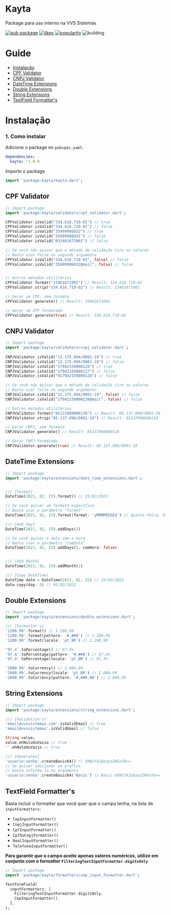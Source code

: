 # Kayta 
  
Package para uso interno na VVS Sistemas

[![pub package](https://img.shields.io/pub/v/kayta.svg?label=kayta&color=blue)](https://pub.dev/packages/kayta)
[![likes](https://badges.bar/kayta/likes)](https://pub.dev/packages/kayta/score)
[![popularity](https://badges.bar/kayta/popularity)](https://pub.dev/packages/kayta/score)
![building](https://github.com/bernardoveras/kayta/workflows/build/badge.svg)

  # Guide
  - [Instalação](#instalação)
  - [CPF Validator](#cpf-validator)
  - [CNPJ Validator](#cnpj-validator)
  - [DateTime Extensions](#datetime-extensions)
  - [Double Extensions](#double-extensions)
  - [String Extensions](#string-extensions)
  - [TextField Formatter's](#textfield-formatters)

# Instalação

### 1. Como instalar

Adicione o package no `pubspec.yaml`:

```yaml
dependencies:
  kayta: ^1.0.0
```

Importe o package

```dart
import 'package:kayta/kayta.dart';
```

## CPF Validator
  
``` dart  
// Import package  
import 'package:kayta/validators/cpf_validator.dart';

CPFValidator.isValid("334.616.710-02") // true
CPFValidator.isValid("334.616.710-01") // false
CPFValidator.isValid("35999906032") // true
CPFValidator.isValid("35999906031") // false
CPFValidator.isValid("033461671002") // false

// Se você não quiser que o método de validação tire os valores
// Basta usar false no segundo argumento
CPFValidator.isValid("334.616.710-02", false) // false
CPFValidator.isValid("35999906032@mail", false) // false


// Outros métodos utilitários
CPFValidator.format("33461671002") // Result: 334.616.710-02
CPFValidator.strip("334.616.710-02") // Result: 33461671002

// Gerar um CPF, sem formato
CPFValidator.generate() // Result: 33461671002

// Gerar um CPF formatado
CPFValidator.generate(true) // Result: 334.616.710-02 
```  

## CNPJ Validator
  
``` dart  
// Import package  
import 'package:kayta/validators/cnpj_validator.dart'; 
  
CNPJValidator.isValid("12.175.094/0001-19") // true
CNPJValidator.isValid("12.175.094/0001-18") // false
CNPJValidator.isValid("17942159000128") // true
CNPJValidator.isValid("17942159000127") // false
CNPJValidator.isValid("017942159000128") // false

// Se você não quiser que o método de validação tire os valores
// Basta usar false no segundo argumento
CNPJValidator.isValid("12.175.094/0001-19", false) // false
CNPJValidator.isValid("17942159000128@mail", false) // false

// Outros métodos utilitários
CNPJValidator.format("85137090000110") // Result: 85.137.090/0001-10
CNPJValidator.strip("85.137.090/0001-10") // Result: 85137090000110

// Gerar CNPJ, sem formato
CNPJValidator.generate() // Result: 85137090000110

// Gerar CNPJ formatado
CNPJValidator.generate(true) // Result: 85.137.090/0001-10 
```  

## DateTime Extensions
  
``` dart  
// Import package  
import 'package:kayta/extensions/date_time_extensions.dart';


/// [Format]
DateTime(2021, 02, 25).format() // 25/02/2021

// Se você quiser um formato específico
// Basta usar o parâmetro "format"
DateTime(2021, 02, 25).format(format: 'yMMMMEEEEd') // quinta-feira, 25 de fevereiro de 2021

/// [Add day]
DateTime(2021, 02, 25).addDays(2)

// Se você quiser a data sem a hora
// Basta usar o parâmetro "comData"
DateTime(2021, 02, 25).addDays(2, comHora: false)


/// [Add Month]
DateTime(2021, 02, 25).addMonth(2)

/// [Copy DateTime]
DateTime date = DateTime(2021, 02, 25) // 25/02/2021
date.copy(day: 5) // 05/02/2021

```  

## Double Extensions
  
``` dart  
// Import package  
import 'package:kayta/extensions/double_extensions.dart';

/// [Formatter's]
'1200.99'.format() // 1.200,99
'1200.99'.format(pattern: '#,##0') // 1.200,99
'1200.99'.format(locale: 'pt_BR') // 1.200,99

'97.4'.toPercentage() // 97,4%
'97.4'.toPercentage(pattern: '#,##0') // 97,4%
'97.4'.toPercentage(locale: 'pt_BR') // 97,4%

'2000.99'.toCurrency() // 2.000,99
'2000.99'.toCurrency(locale: 'pt_BR') // 2.000,99
'2000.99'.toCurrency(pattern: '#,##0.00') // 2.000,99
```  

## String Extensions
  
``` dart  
// Import package  
import 'package:kayta/extensions/string_extensions.dart';

/// [Validation's]
'email@vvssistemas.com'.isValidEmail // true
'email@vvssistemas'.isValidEmail // false

String value;
value.ehNuloOuVazio // true
''.ehNuloOuVazio // true

/// [Generates]
'usuario:senha'.createBasic64() // dXN1YXJpbzpzZW5oYQ==
// Se quiser adicionar um prefixo
// basta informa-lo no argumento
'usuario:senha'.createBasic64('Basic') // Basic dXN1YXJpbzpzZW5oYQ==
```  

## TextField Formatter's

Basta incluir o formatter que você quer que o campo tenha, na lista de `inputFormatters`:
- `CepInputFormatter()`
- `CnpjInputFormatter()`
- `CpfInputFormatter()`
- `CpfOuCnpjFormatter()`
- `RealInputFormatter()`
- `TelefoneInputFormatter()`

**Para garantir que o campo aceite apenas valores numéricos, utilize em conjunto com o formatter `FilteringTextInputFormatter.digitsOnly`**
``` dart  
// Import package  
import 'package:kayta/formatters/cep_input_formatter.dart';

TextFormField(
  inputFormatters: [
    FilteringTextInputFormatter.digitsOnly,
    CepInputFormatter(),
  ],
);
```  